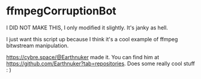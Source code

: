 # ffmpegCorruptionBot

I DID NOT MAKE THIS, I only modified it slightly. It's janky as hell.

I just want this script up because I think it's a cool example of ffmpeg bitwstream manipulation.

https://cybre.space/@Earthnuker made it. You can find him at https://github.com/Earthnuker?tab=repositories. Does some really cool stuff : )
